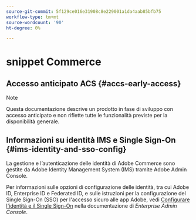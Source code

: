```yaml
---
source-git-commit: 5f129ce016e31908c8e229001a1da4aab85bfb75
workflow-type: tm+mt
source-wordcount: '90'
ht-degree: 0%

---
```

# snippet Commerce

## Accesso anticipato ACS {#accs-early-access}

>[!NOTE]
>
>Questa documentazione descrive un prodotto in fase di sviluppo con accesso anticipato e non riflette tutte le funzionalità previste per la disponibilità generale.

<!--
## Nav hack ACCS {#nav-hack-accs}

>[!BEGINSHADEBOX]

<table style="table-layout:fixed">
  <tr>
    <td style="vertical-align: middle;"><a href="https://developer.adobe.com/commerce/webapi/"><img alt="Developers" src="../assets/icons/developers.svg" /> <strong>Developers</strong></a></td>
    <td style="vertical-align: middle;"><a href="https://experienceleague.adobe.com/developer/commerce/storefront/?lang=it"><img alt="Storefront" src="../assets/icons/storefront.svg" /> <strong>Storefront</strong></a></td>
    <td style="vertical-align: middle;"><a href="../cloud-service/overview.md"><img alt="Merchants" src="../assets/icons/merchants.svg" /> <strong>Merchants</strong></a></td>
    <td style="vertical-align: middle;"><a href="https://experienceleague.adobe.com/it/docs/commerce-learn/tutorials/getting-started/commerce-as-a-cloud-service/overview"><img alt="Videos" src="../assets/icons/videos.svg" /> <strong>Videos</strong></a></td>
    <td style="vertical-align: middle;"><a href="https://experienceleague.adobe.com/developer/commerce/storefront/playgrounds/commerce-services/?lang=it"><img alt="Playgrounds" src="../assets/icons/playgrounds.svg" /> <strong>Playgrounds</strong></a></td>
  </tr>
</table>

>[!ENDSHADEBOX]
-->

## Informazioni su identità IMS e Single Sign-On {#ims-identity-and-sso-config}

La gestione e l’autenticazione delle identità di Adobe Commerce sono gestite da Adobe Identity Management System (IMS) tramite Adobe Admin Console.

Per informazioni sulle opzioni di configurazione delle identità, tra cui Adobe ID, Enterprise ID e Federated ID, e sulle istruzioni per la configurazione del Single Sign-On (SSO) per l&#39;accesso sicuro alle app Adobe, vedi [Configurare l&#39;identità e il Single Sign-On](https://helpx.adobe.com/it/enterprise/using/set-up-identity.html) nella documentazione di *Enterprise Admin Console*.
